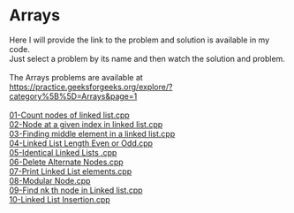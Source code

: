 # Arrays
Here I will provide the link to the problem and solution is available in my code.<br>
Just select a problem by its name and then watch the solution and problem.<br>
<br>
The Arrays problems are available at https://practice.geeksforgeeks.org/explore/?category%5B%5D=Arrays&page=1
<br>
<br>[01-Count nodes of linked list.cpp](https://practice.geeksforgeeks.org/problems/count-nodes-of-linked-list/1)
<br>[02-Node at a given index in linked list.cpp](https://practice.geeksforgeeks.org/problems/node-at-a-given-index-in-linked-list/1)
<br>[03-Finding middle element in a linked list.cpp](https://practice.geeksforgeeks.org/problems/finding-middle-element-in-a-linked-list/1/)
<br>[04-Linked List Length Even or Odd.cpp](https://practice.geeksforgeeks.org/problems/linked-list-length-even-or-odd/1)
<br>[05-Identical Linked Lists .cpp](https://practice.geeksforgeeks.org/problems/identical-linked-lists/1)
<br>[06-Delete Alternate Nodes.cpp](https://practice.geeksforgeeks.org/problems/delete-alternate-nodes/1)
<br>[07-Print Linked List elements.cpp](https://practice.geeksforgeeks.org/problems/print-linked-list-elements/1)
<br>[08-Modular Node.cpp](https://practice.geeksforgeeks.org/problems/modular-node/1)
<br>[09-Find nk th node in Linked list.cpp](https://practice.geeksforgeeks.org/problems/find-nk-th-node-in-linked-list/1)
<br>[10-Linked List Insertion.cpp](https://practice.geeksforgeeks.org/problems/linked-list-insertion-1587115620/1)
